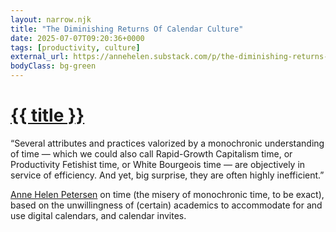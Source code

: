```yaml
---
layout: narrow.njk
title: "The Diminishing Returns Of Calendar Culture"
date: 2025-07-07T09:20:36+0000
tags: [productivity, culture]
external_url: https://annehelen.substack.com/p/the-diminishing-returns-of-calendar?ref=daniel.pizza
bodyClass: bg-green
---
```


<h1><a href="{{ external_url }}">{{ title }}</a></h1>

“Several attributes and practices valorized by a monochronic understanding of time — which we could also call Rapid-Growth Capitalism time, or Productivity Fetishist time, or White Bourgeois time — are objectively in service of efficiency. And yet, big surprise, they are often highly inefficient.”

[Anne Helen Petersen](https://annehelen.substack.com/?ref=daniel.pizza "Anne Helen Petersen's Culture Study newsletter") on time (the misery of monochronic time, to be exact), based on the unwillingness of (certain) academics to accommodate for and use digital calendars, and calendar invites.
